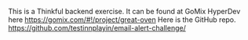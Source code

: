 This is a Thinkful backend exercise.
It can be found at GoMix HyperDev here https://gomix.com/#!/project/great-oven
Here is the GitHub repo.
https://github.com/testinnplayin/email-alert-challenge/

